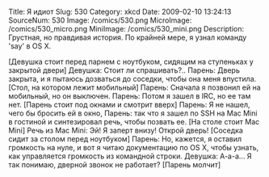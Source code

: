 Title: Я идиот 
Slug: 530 
Category: xkcd 
Date: 2009-02-10 13:24:13 
SourceNum: 530 
Image: /comics/530.png 
MicroImage: /comics/530_micro.png 
MiniImage: /comics/530_mini.png 
Description: Грустная, но правдивая история. По крайней мере, я узнал команду 'say' в OS X. 

[Девушка стоит перед парнем с ноутбуком, сидящим на ступеньках у закрытой двери]
Девушка: Стоит ли спрашивать?..
Парень: Дверь закрыта, и я пытаюсь дозваться до соседки, чтобы она меня впустила.
[Стол, на котором лежит мобильный]
Парень: Сначала я позвонил ей на мобильный, но он выключен.
Парень: Потом я зашел в IRC, но ее там нет.
[Парень стоит под окнами и смотрит вверх]
Парень: Я не нашел, чего бы бросить ей в окно,
Парень: так что я зашел по SSH на Mac Mini в гостиной и синтезировал речь, чтобы позвать ее.
[На столе стоит Mac Mini]
Речь из Mac Mini: Эй! Я заперт внизу! Открой дверь!
[Соседка сидит за столом перед ноутбуком]
Парень: Но, кажется, я оставил громкость на нуле, и вот я читаю документацию по OS X, чтобы узнать, как управляется громкость из командной строки.
Девушка: А-а-а… Я так понимаю, дверной звонок не работает?
[Парень молчит]